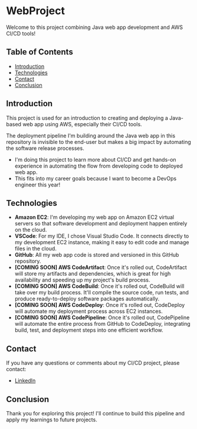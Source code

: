 # WebProject
Welcome to this project combining Java web app development and AWS CI/CD tools!


## Table of Contents
- [Introduction](#introduction)
- [Technologies](#technologies)
- [Contact](#contact)
- [Conclusion](#conclusion)

## Introduction
This project is used for an introduction to creating and deploying a Java-based web app using AWS, especially their CI/CD tools.

The deployment pipeline I'm building around the Java web app in this repository is invisible to the end-user but makes a big impact by automating the software release processes.

- I'm doing this project to learn more about CI/CD and get hands-on experience in automating the flow from developing code to deployed web app.
- This fits into my career goals because I want to become a DevOps engineer this year!

## Technologies

- **Amazon EC2**: I'm developing my web app on Amazon EC2 virtual servers so that software development and deployment happen entirely on the cloud.
- **VSCode**: For my IDE, I chose Visual Studio Code. It connects directly to my development EC2 instance, making it easy to edit code and manage files in the cloud.
- **GitHub**: All my web app code is stored and versioned in this GitHub repository.
- **[COMING SOON] AWS CodeArtifact**: Once it's rolled out, CodeArtifact will store my artifacts and dependencies, which is great for high availability and speeding up my project's build process.
- **[COMING SOON] AWS CodeBuild**: Once it's rolled out, CodeBuild will take over my build process. It'll compile the source code, run tests, and produce ready-to-deploy software packages automatically.
- **[COMING SOON] AWS CodeDeploy**: Once it's rolled out, CodeDeploy will automate my deployment process across EC2 instances.
- **[COMING SOON] AWS CodePipeline**: Once it's rolled out, CodePipeline will automate the entire process from GitHub to CodeDeploy, integrating build, test, and deployment steps into one efficient workflow.

## Contact
If you have any questions or comments about my CI/CD project, please contact:

- [LinkedIn](https://www.linkedin.com/in/joseph-raji/)

## Conclusion
Thank you for exploring this project! I'll continue to build this pipeline and apply my learnings to future projects.
